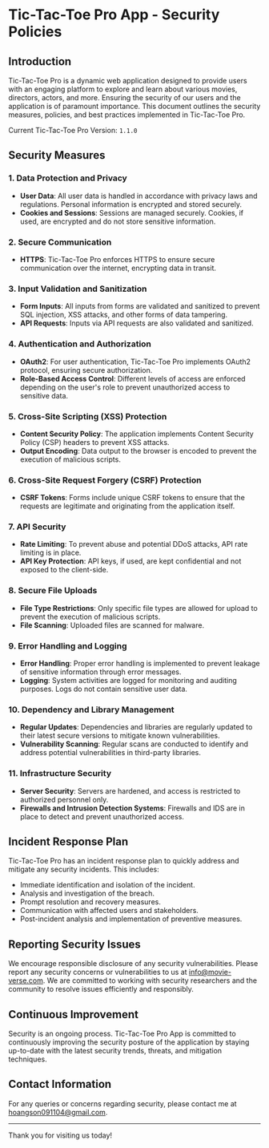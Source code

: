 # Tic-Tac-Toe Pro App - Security Policies

## Introduction

Tic-Tac-Toe Pro is a dynamic web application designed to provide users with an engaging platform to explore and learn about various movies, directors, actors, and more. Ensuring the security of our users and the application is of paramount importance. This document outlines the security measures, policies, and best practices implemented in Tic-Tac-Toe Pro.

Current Tic-Tac-Toe Pro Version: `1.1.0`

## Security Measures

### 1. Data Protection and Privacy

- **User Data**: All user data is handled in accordance with privacy laws and regulations. Personal information is encrypted and stored securely.
- **Cookies and Sessions**: Sessions are managed securely. Cookies, if used, are encrypted and do not store sensitive information.

### 2. Secure Communication

- **HTTPS**: Tic-Tac-Toe Pro enforces HTTPS to ensure secure communication over the internet, encrypting data in transit.

### 3. Input Validation and Sanitization

- **Form Inputs**: All inputs from forms are validated and sanitized to prevent SQL injection, XSS attacks, and other forms of data tampering.
- **API Requests**: Inputs via API requests are also validated and sanitized.

### 4. Authentication and Authorization

- **OAuth2**: For user authentication, Tic-Tac-Toe Pro implements OAuth2 protocol, ensuring secure authorization.
- **Role-Based Access Control**: Different levels of access are enforced depending on the user's role to prevent unauthorized access to sensitive data.

### 5. Cross-Site Scripting (XSS) Protection

- **Content Security Policy**: The application implements Content Security Policy (CSP) headers to prevent XSS attacks.
- **Output Encoding**: Data output to the browser is encoded to prevent the execution of malicious scripts.

### 6. Cross-Site Request Forgery (CSRF) Protection

- **CSRF Tokens**: Forms include unique CSRF tokens to ensure that the requests are legitimate and originating from the application itself.

### 7. API Security

- **Rate Limiting**: To prevent abuse and potential DDoS attacks, API rate limiting is in place.
- **API Key Protection**: API keys, if used, are kept confidential and not exposed to the client-side.

### 8. Secure File Uploads

- **File Type Restrictions**: Only specific file types are allowed for upload to prevent the execution of malicious scripts.
- **File Scanning**: Uploaded files are scanned for malware.

### 9. Error Handling and Logging

- **Error Handling**: Proper error handling is implemented to prevent leakage of sensitive information through error messages.
- **Logging**: System activities are logged for monitoring and auditing purposes. Logs do not contain sensitive user data.

### 10. Dependency and Library Management

- **Regular Updates**: Dependencies and libraries are regularly updated to their latest secure versions to mitigate known vulnerabilities.
- **Vulnerability Scanning**: Regular scans are conducted to identify and address potential vulnerabilities in third-party libraries.

### 11. Infrastructure Security

- **Server Security**: Servers are hardened, and access is restricted to authorized personnel only.
- **Firewalls and Intrusion Detection Systems**: Firewalls and IDS are in place to detect and prevent unauthorized access.

## Incident Response Plan

Tic-Tac-Toe Pro has an incident response plan to quickly address and mitigate any security incidents. This includes:

- Immediate identification and isolation of the incident.
- Analysis and investigation of the breach.
- Prompt resolution and recovery measures.
- Communication with affected users and stakeholders.
- Post-incident analysis and implementation of preventive measures.

## Reporting Security Issues

We encourage responsible disclosure of any security vulnerabilities. Please report any security concerns or vulnerabilities to us at [info@movie-verse.com](mailto:info@movie-verse.com). We are committed to working with security researchers and the community to resolve issues efficiently and responsibly.

## Continuous Improvement

Security is an ongoing process. Tic-Tac-Toe Pro App is committed to continuously improving the security posture of the application by staying up-to-date with the latest security trends, threats, and mitigation techniques.

## Contact Information

For any queries or concerns regarding security, please contact me at [hoangson091104@gmail.com](mailto:hoangson091104@gmail.com).

---

Thank you for visiting us today!
